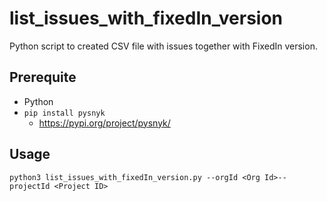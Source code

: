 # list_issues_with_fixedIn_version

Python script to created CSV file with issues together with FixedIn version.

## Prerequite

- Python
- `pip install pysnyk`
  - https://pypi.org/project/pysnyk/

## Usage

```
python3 list_issues_with_fixedIn_version.py --orgId <Org Id>--projectId <Project ID>
```
